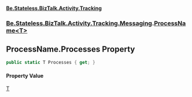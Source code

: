 #### [Be.Stateless.BizTalk.Activity.Tracking](README.md 'README')
### [Be.Stateless.BizTalk.Activity.Tracking.Messaging](Be.Stateless.BizTalk.Activity.Tracking.Messaging.md 'Be.Stateless.BizTalk.Activity.Tracking.Messaging').[ProcessName&lt;T&gt;](ProcessName_T_.md 'Be.Stateless.BizTalk.Activity.Tracking.Messaging.ProcessName<T>')

## ProcessName<T>.Processes Property

```csharp
public static T Processes { get; }
```

#### Property Value
[T](ProcessName_T_.md#Be.Stateless.BizTalk.Activity.Tracking.Messaging.ProcessName_T_.T 'Be.Stateless.BizTalk.Activity.Tracking.Messaging.ProcessName<T>.T')